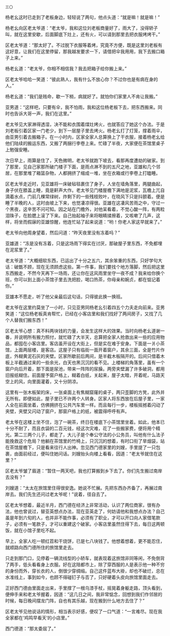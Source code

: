     三〇 

   杨老幺这时已走到了老板身边，轻轻说了两句，他点头道：“就是嘛！就是嘛！”

   杨老幺向区老太爷道：“老太爷，我和这位刘老板商量好了，雨大了，没得轿子叫，就在这里安歇，后面脚底下灶上，还有火，可以请到那里去把衣服烤烤干。”

   区老太爷道：“那太好了。不过脱下衣服等着烤，究竟不方便，既是这里刘老板有这好意，让我们在这里停留，那我越发要求一下，请借把伞我用用，我下去搬口箱子上来。”

   杨老幺道：“老太爷，你相不相信我？我去把箱子给你搬上来。”

   区老太爷哈哈一笑道：“彼此熟人，我有什么不放心你？不过你也是有病在身的人。”

   杨老幺道：“我们是贱命，歇一下梢，病就好了。就怕你们家里人不肯让我搬。”

   亚男道：“这样吧，只要有伞，我不怕雨，我和这位杨老板下去，把东西搬来。同时也告诉大哥一声，我们在这里。”

   老太爷见大家淋得透湿，决不能和衣围着煤灶烤火，也就答应了她这个办法。于是刘老板引着区家一门老少，到下一层屋子里去烤火。杨老幺打了灯笼，撑着雨伞，由亚男引着去搬箱子。在一小时内，区家全家人总算换上了干衣服，接着杨老幺给他们陆续的搬运东西，又搬了两捆行李卷上来。忙碌了半夜，大家便在茶馆里桌子上勉强安睡。

   次日早上，雨算是住了，天色微明，老太爷就跑下坡去，看那再度遭劫的破家。到了那里，见自己家那所破门楼子下面，是雨点淋不到的五尺之地，亚雄和几个邻居，在那里堆了箱篮杂物，人都拥挤了缩成一堆，坐在衣箱或行李卷上打瞌睡。

   区老太爷走近时，见亚雄将一床破毡毯裹住了身子，人坐在墙角落里，两腿曲起，身子伏在膝盖上睡，竟是鼾声大作。老太爷见门楼屋檐下满地是泥浆，瓦檐上兀自滴着水点，门前几棵常绿树，炸剩下的一些残枝败叶，在晓风下只是抖颤着。便是睡了半晚的人，这时由坡上下来，也觉凄凉得很。亚雄在这凄风苦雨之中，守过一个黑夜，这辛苦不问可知。因之站在门檐外，对他呆看着，不觉心酸一阵，有两粒泪珠子，在脸腮上滚了下来。自己抬起袖子来将眼睛揉擦着，又咳嗽了几声，这样，将坐而假寐的亚雄惊醒，他连忙站了起来说道：“哟！你老人家这早就来了。”

   老太爷向他周身望着，然后问道：“昨天夜里没有冻着吗？”

   亚雄道：“冻是没有冻着，只是这场雨下得实在讨厌，那破屋子里东西，不免都埋在泥浆里了。”

   老太爷道：“大概细软东西，已运出了十分之五六，其余笨重的东西，只好学句大话：破甑不顾，现在无须顾虑这些。第一件事，我们要找个地方落脚，然后把这里东西搬走，不然今天再下一场雨，还让你在这风雨里坐守一夜不成？我来给你换个班，你可以到上面小茶馆子里去洗把脸，喝口热茶，你母亲和婉贞，都在惦记着你。”

   亚雄本不愿走，听了他父亲最后这句话，只得彼此换一换班。

   老太爷在这里约莫坐了一小时，只见亚男同杨老幺引着四五个力夫走向前来。亚男笑道：“这位杨老板真肯帮忙，已经在小客店里和我们找好了两间房子，又找了几个人替我们搬东西！”

   区老太爷心想：真不料两块钱的力量，会发生这样大的效果。当时向杨老幺道谢一番，并说明所有搬力照付，就忙碌了大半天，总算把全家人抢救出来一些的应用物品，都囤在小客店里。客店虽开设在大街上，但是实在难于安身。下面是一爿小茶馆，上面两层楼，是客店。这屋子只有临街一面开着窗户，其余三面，全是竹片作底，外糊黄泥石灰的夹壁。区家所歇前后两间，是半截木板隔开的。后间只借着木板上半截通过来的一些余光，白天也黑沉沉的看不见。上楼梯的角落里，虽有一个窗户向后开着，那下面是尿池，带来一阵阵的尿臊。两旁夹壁漏了许多破洞，都用旧报纸糊住。前面屋予窗户格上，糊着白纸，关起来，屋子太暗，开着呢，马路天空上的风，向里面灌着，又十分阴凉。

   这里有一张木板架的床，一张桌面上有焦糊窟窿的桌子，两只歪脚的方凳，此外并无所有。即便如此，屋子里已不许两个人转身。区家人将东西放在后屋子里，一家人全在前面坐着，仿佛拥挤在公共汽车里一样。而且每行一步，楼板摇撼着闪动了夹壁，夹壁又闪动了窗户，那窗户格上的纸，被震得呼呼有声。

   老太爷在这楼上坐不住，泡了一碗茶，终日在楼底下小茶馆里坐着。如此，他本已十分不耐了，而且衣袋的二百元钱，经这次灾难，花了一些搬家费，便将用个精光。第二三两个儿子，都走了，大儿子是个奉公守法的小公务员，叫他有什么法子能挽救这个危局？他躺在茶馆里的竹椅上，只沉沉的想着，有时口衔了旱烟袋，站在茶馆屋檐下，只是看来往行人出神。忽见西门德家里的刘嫂，手里提了一只包裹，由面前经过，便叫住她问话。刘嫂抬头向楼上看看，因道：“老太爷就住在这里？”

   区老太爷皱了眉道：“暂住一两天吧，我也打算搬到乡下去了。你们先生搬过南岸去没有？”

   刘嫂道：“太太在旅馆里住得很安逸。她说不忙展。先把东西办齐备了，再展过南岸去。我们先生还问过老太爷呢！”说着，径自去了。

   区老太爷想着，最近半月，西门德在经济上非常活动，认识了两位商家，很有办法，他也曾说过，替亚英想点办法，现在亚英走了，何妨请他和我想点办法？自己虽是年到六旬的人，也并非不能作事，必须有了职业，才可以开口向人家借笔款子，必须有一笔款子，才可以重建这个破家。小客店里虽然住得下去，每日这两顿饭，就在小馆子里吃不起。

   早上，全家人吃一顿红苕和干烧饼，已是七八块钱了。他想着想着，更不能忍住，就顺路向西门德所住的旅馆里走去。

   只走到那门口，见停着一辆流线型的小轿车，就表现着这旅馆非同等闲，不免倒背了两手，低头看看身上衣服。好在这陪都市上，除了穿西服的人是表示他一种不穷的身份而外，穿长衣的人，倒很少穿绸缎。自己这件蓝布大褂，却也不破烂，总在水准线上，事到如今，也顾不得碰钉子与否了，只好硬着头皮向旅馆里面走去。

   正好西门德由里面走出来，手里撑了一根乌漆手杖，摇晃着身躯走路，顶头看到，便伸手来和老太爷握着，因道：“这几日之间，我非常惦念，回想到我们作邻居的时候，每日晚间摆龙门阵，自也有其乐越，现在搬到什么地方去住了？”

   区老太爷见他说话的情形，相当表示好感，便叹了一口气道：“一言难尽。现在我全家都在‘鸡鸣早看天’的小店里。”

   西门德道：“那太委屈了。”

